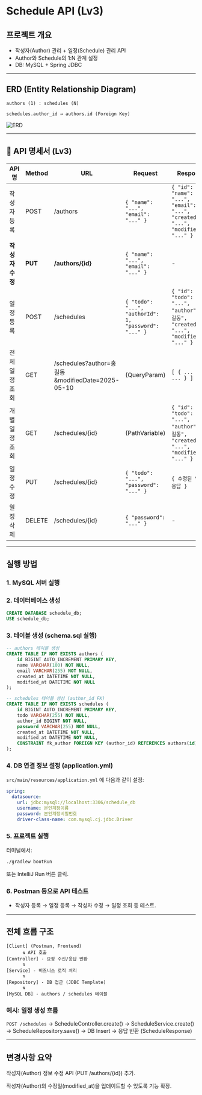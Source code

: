 
# Schedule API (Lv3)

##  프로젝트 개요

* 작성자(Author) 관리 + 일정(Schedule) 관리 API
* Author와 Schedule의 1\:N 관계 설정
* DB: MySQL + Spring JDBC

---

##  ERD (Entity Relationship Diagram)

```
authors (1) : schedules (N)

schedules.author_id → authors.id (Foreign Key)
```

![ERD](https://github.com/user-attachments/assets/cfcb825d-706a-4336-b4ab-ccbccbe37368)

---

## 📑 API 명세서 (Lv3)

| API 명      | Method  | URL                                            | Request                                               | Response                                                                               | 상태코드           |
| ---------- | ------- | ---------------------------------------------- | ----------------------------------------------------- | -------------------------------------------------------------------------------------- | -------------- |
| 작성자 등록     | POST    | /authors                                       | `{ "name": "...", "email": "..." }`                   | `{ "id": 1, "name": "...", "email": "...", "createdAt": "...", "modifiedAt": "..." }`  | 201 Created    |
| **작성자 수정** | **PUT** | **/authors/{id}**                              | `{ "name": "...", "email": "..." }`                   | -                                                                                      | 200 OK         |
| 일정 등록      | POST    | /schedules                                     | `{ "todo": "...", "authorId": 1, "password": "..." }` | `{ "id": 1, "todo": "...", "author": "홍길동", "createdAt": "...", "modifiedAt": "..." }` | 201 Created    |
| 전체 일정 조회   | GET     | /schedules?author=홍길동\&modifiedDate=2025-05-10 | (QueryParam)                                          | `[ { ... }, { ... } ]`                                                                 | 200 OK         |
| 개별 일정 조회   | GET     | /schedules/{id}                                | (PathVariable)                                        | `{ "id": 1, "todo": "...", "author": "홍길동", "createdAt": "...", "modifiedAt": "..." }` | 200 OK         |
| 일정 수정      | PUT     | /schedules/{id}                                | `{ "todo": "...", "password": "..." }`                | `{ 수정된 일정 응답 }`                                                                        | 200 OK         |
| 일정 삭제      | DELETE  | /schedules/{id}                                | `{ "password": "..." }`                               | -                                                                                      | 204 No Content |

---

##  실행 방법

### 1. MySQL 서버 실행


### 2. 데이터베이스 생성

```sql
CREATE DATABASE schedule_db;
USE schedule_db;
```

### 3. 테이블 생성 (schema.sql 실행)

```sql
-- authors 테이블 생성
CREATE TABLE IF NOT EXISTS authors (
    id BIGINT AUTO_INCREMENT PRIMARY KEY,
    name VARCHAR(100) NOT NULL,
    email VARCHAR(255) NOT NULL,
    created_at DATETIME NOT NULL,
    modified_at DATETIME NOT NULL
);

-- schedules 테이블 생성 (author_id FK)
CREATE TABLE IF NOT EXISTS schedules (
    id BIGINT AUTO_INCREMENT PRIMARY KEY,
    todo VARCHAR(255) NOT NULL,
    author_id BIGINT NOT NULL,
    password VARCHAR(255) NOT NULL,
    created_at DATETIME NOT NULL,
    modified_at DATETIME NOT NULL,
    CONSTRAINT fk_author FOREIGN KEY (author_id) REFERENCES authors(id)
);
```

### 4. DB 연결 정보 설정 (application.yml)

`src/main/resources/application.yml` 에 다음과 같이 설정:

```yaml
spring:
  datasource:
    url: jdbc:mysql://localhost:3306/schedule_db
    username: 본인계정이름
    password: 본인계정비밀번호
    driver-class-name: com.mysql.cj.jdbc.Driver
```

### 5. 프로젝트 실행

터미널에서:

```bash
./gradlew bootRun
```

또는 IntelliJ Run 버튼 클릭.

### 6. Postman 등으로 API 테스트

* 작성자 등록 → 일정 등록 → 작성자 수정 → 일정 조회 등 테스트.

---

## 전체 흐름 구조

```
[Client] (Postman, Frontend)
      ⇅ API 호출
[Controller] - 요청 수신/응답 반환
      ⇅
[Service] - 비즈니스 로직 처리
      ⇅
[Repository] - DB 접근 (JDBC Template)
      ⇅
[MySQL DB] - authors / schedules 테이블
```

### 예시: 일정 생성 흐름

`POST /schedules`
→ ScheduleController.create()
→ ScheduleService.create()
→ ScheduleRepository.save()
→ DB Insert
→ 응답 반환 (ScheduleResponse)

---

##  변경사항 요약

작성자(Author) 정보 수정 API (PUT /authors/{id}) 추가.

작성자(Author)의 수정일(modified_at)을 업데이트할 수 있도록 기능 확장.


